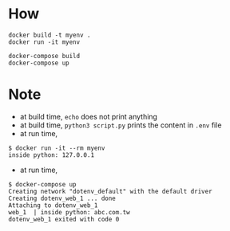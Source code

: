 
# How

```
docker build -t myenv .
docker run -it myenv
```

```
docker-compose build
docker-compose up
```

# Note
* at build time, `echo` does not print anything
* at build time, `python3 script.py` prints the content in `.env` file
* at run time,
```
$ docker run -it --rm myenv
inside python: 127.0.0.1
```

* at run time,
```
$ docker-compose up
Creating network "dotenv_default" with the default driver
Creating dotenv_web_1 ... done
Attaching to dotenv_web_1
web_1  | inside python: abc.com.tw
dotenv_web_1 exited with code 0
```


